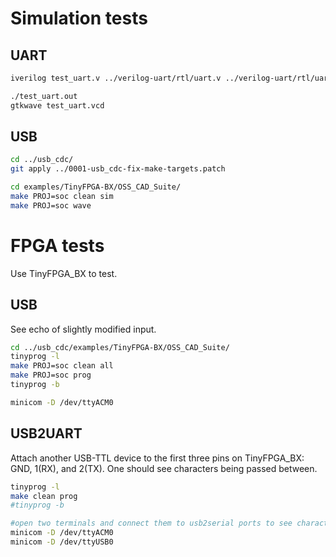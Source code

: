 # Simulation tests

## UART

```sh
iverilog test_uart.v ../verilog-uart/rtl/uart.v ../verilog-uart/rtl/uart_rx.v ../verilog-uart/rtl/uart_tx.v -o test_uart.out

./test_uart.out
gtkwave test_uart.vcd
```

## USB

```sh
cd ../usb_cdc/
git apply ../0001-usb_cdc-fix-make-targets.patch

cd examples/TinyFPGA-BX/OSS_CAD_Suite/
make PROJ=soc clean sim
make PROJ=soc wave
```

# FPGA tests

Use TinyFPGA_BX to test.

## USB

See echo of slightly modified input.

```sh
cd ../usb_cdc/examples/TinyFPGA-BX/OSS_CAD_Suite/
tinyprog -l
make PROJ=soc clean all
make PROJ=soc prog
tinyprog -b

minicom -D /dev/ttyACM0
```

## USB2UART

Attach another USB-TTL device to the first three pins on TinyFPGA_BX: GND, 1(RX), and 2(TX). One should see characters being passed between.

```sh
tinyprog -l
make clean prog
#tinyprog -b

#open two terminals and connect them to usb2serial ports to see characters passed between them
minicom -D /dev/ttyACM0
minicom -D /dev/ttyUSB0
```
